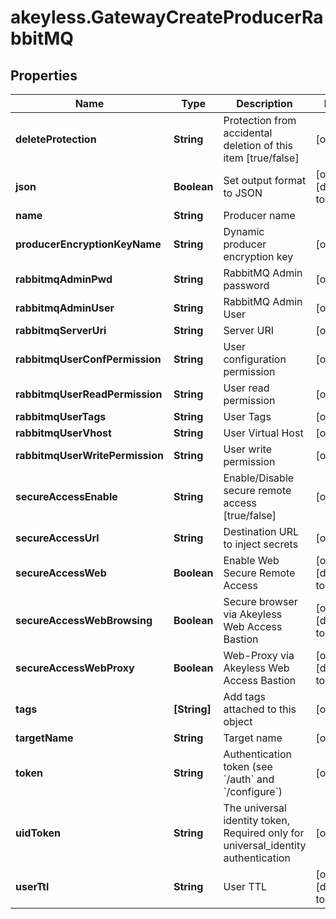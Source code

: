 # akeyless.GatewayCreateProducerRabbitMQ

## Properties

Name | Type | Description | Notes
------------ | ------------- | ------------- | -------------
**deleteProtection** | **String** | Protection from accidental deletion of this item [true/false] | [optional] 
**json** | **Boolean** | Set output format to JSON | [optional] [default to false]
**name** | **String** | Producer name | 
**producerEncryptionKeyName** | **String** | Dynamic producer encryption key | [optional] 
**rabbitmqAdminPwd** | **String** | RabbitMQ Admin password | [optional] 
**rabbitmqAdminUser** | **String** | RabbitMQ Admin User | [optional] 
**rabbitmqServerUri** | **String** | Server URI | [optional] 
**rabbitmqUserConfPermission** | **String** | User configuration permission | [optional] 
**rabbitmqUserReadPermission** | **String** | User read permission | [optional] 
**rabbitmqUserTags** | **String** | User Tags | [optional] 
**rabbitmqUserVhost** | **String** | User Virtual Host | [optional] 
**rabbitmqUserWritePermission** | **String** | User write permission | [optional] 
**secureAccessEnable** | **String** | Enable/Disable secure remote access [true/false] | [optional] 
**secureAccessUrl** | **String** | Destination URL to inject secrets | [optional] 
**secureAccessWeb** | **Boolean** | Enable Web Secure Remote Access | [optional] [default to true]
**secureAccessWebBrowsing** | **Boolean** | Secure browser via Akeyless Web Access Bastion | [optional] [default to false]
**secureAccessWebProxy** | **Boolean** | Web-Proxy via Akeyless Web Access Bastion | [optional] [default to false]
**tags** | **[String]** | Add tags attached to this object | [optional] 
**targetName** | **String** | Target name | [optional] 
**token** | **String** | Authentication token (see &#x60;/auth&#x60; and &#x60;/configure&#x60;) | [optional] 
**uidToken** | **String** | The universal identity token, Required only for universal_identity authentication | [optional] 
**userTtl** | **String** | User TTL | [optional] [default to &#39;60m&#39;]



